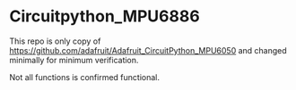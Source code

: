 # Circuitpython_MPU6886

This repo is only copy of https://github.com/adafruit/Adafruit_CircuitPython_MPU6050 and changed minimally for minimum verification.

Not all functions is confirmed functional.